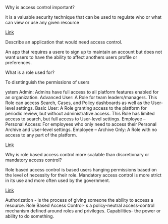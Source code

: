 Why is access control important?

it is a valuable security technique that can be used to regulate who or what can view or use any given resource

[Link](https://premieritsolution.co.uk/the-important-of-access-control/#:~:text=Access%20control%20is%20important%20because,or%20use%20any%20given%20resource.&text=Without%20proper%20access%20control%20you,privacy%20and%20data%20protection%20laws.)

Describe an application that would need access control.

An app that requires a usere to sign up to maintain an account but does not want users to have the ability to affect anothers users profile or preferences.

What is a role used for?

To disntinguish the permissions of users 

ystem Admin: Admins have full access to all platform features enabled for an organization.
Advanced User: A Role for team leaders/managers. This Role can access Search, Cases, and Policy dashboards as well as the User-level settings.
Basic User: A Role granting access to the platform for periodic review, but without administrative access. This Role has limited access to search, but full access to User-level settings.
Employee – Personal Access: For employees who only need to access their Personal Archive and User-level settings.
Employee – Archive Only: A Role with no access to any part of the platform.

[Link](https://central.smarsh.com/s/article/What-are-User-Roles)

Why is role based access control more scalable than discretionary or mandatory access control?

Role based access control is based users hanging permissions based on the level of necessity for their role. 
Mandatory access control is more strict in its use and more often used by the government.


[Link](https://www.techotopia.com/index.php/Mandatory,_Discretionary,_Role_and_Rule_Based_Access_Control#Mandatory_Access_Control)

Authorization -  is the process of giving someone the ability to access a resource. 
Role Based Access Control- s a policy-neutral access-control mechanism defined around roles and privileges. 
Capabilities- the power or ability to do something.
